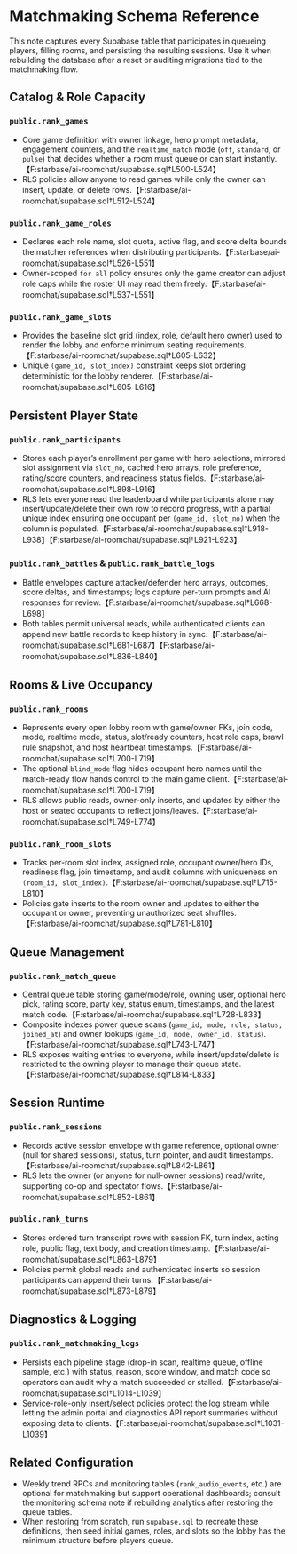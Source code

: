 # Matchmaking Schema Reference

This note captures every Supabase table that participates in queueing players, filling rooms, and persisting the resulting sessions. Use it when rebuilding the database after a reset or auditing migrations tied to the matchmaking flow.

## Catalog & Role Capacity

### `public.rank_games`
- Core game definition with owner linkage, hero prompt metadata, engagement counters, and the `realtime_match` mode (`off`, `standard`, or `pulse`) that decides whether a room must queue or can start instantly.【F:starbase/ai-roomchat/supabase.sql†L500-L524】
- RLS policies allow anyone to read games while only the owner can insert, update, or delete rows.【F:starbase/ai-roomchat/supabase.sql†L512-L524】

### `public.rank_game_roles`
- Declares each role name, slot quota, active flag, and score delta bounds the matcher references when distributing participants.【F:starbase/ai-roomchat/supabase.sql†L526-L551】
- Owner-scoped `for all` policy ensures only the game creator can adjust role caps while the roster UI may read them freely.【F:starbase/ai-roomchat/supabase.sql†L537-L551】

### `public.rank_game_slots`
- Provides the baseline slot grid (index, role, default hero owner) used to render the lobby and enforce minimum seating requirements.【F:starbase/ai-roomchat/supabase.sql†L605-L632】
- Unique `(game_id, slot_index)` constraint keeps slot ordering deterministic for the lobby renderer.【F:starbase/ai-roomchat/supabase.sql†L605-L616】

## Persistent Player State

### `public.rank_participants`
- Stores each player’s enrollment per game with hero selections, mirrored slot assignment via `slot_no`, cached hero arrays, role preference, rating/score counters, and readiness status fields.【F:starbase/ai-roomchat/supabase.sql†L898-L916】
- RLS lets everyone read the leaderboard while participants alone may insert/update/delete their own row to record progress, with a partial unique index ensuring one occupant per `(game_id, slot_no)` when the column is populated.【F:starbase/ai-roomchat/supabase.sql†L918-L938】【F:starbase/ai-roomchat/supabase.sql†L921-L923】

### `public.rank_battles` & `public.rank_battle_logs`
- Battle envelopes capture attacker/defender hero arrays, outcomes, score deltas, and timestamps; logs capture per-turn prompts and AI responses for review.【F:starbase/ai-roomchat/supabase.sql†L668-L698】
- Both tables permit universal reads, while authenticated clients can append new battle records to keep history in sync.【F:starbase/ai-roomchat/supabase.sql†L681-L687】【F:starbase/ai-roomchat/supabase.sql†L836-L840】

## Rooms & Live Occupancy

### `public.rank_rooms`
- Represents every open lobby room with game/owner FKs, join code, mode, realtime mode, status, slot/ready counters, host role caps, brawl rule snapshot, and host heartbeat timestamps.【F:starbase/ai-roomchat/supabase.sql†L700-L719】
- The optional `blind_mode` flag hides occupant hero names until the match-ready flow hands control to the main game client.【F:starbase/ai-roomchat/supabase.sql†L700-L719】
- RLS allows public reads, owner-only inserts, and updates by either the host or seated occupants to reflect joins/leaves.【F:starbase/ai-roomchat/supabase.sql†L749-L774】

### `public.rank_room_slots`
- Tracks per-room slot index, assigned role, occupant owner/hero IDs, readiness flag, join timestamp, and audit columns with uniqueness on `(room_id, slot_index)`.【F:starbase/ai-roomchat/supabase.sql†L715-L810】
- Policies gate inserts to the room owner and updates to either the occupant or owner, preventing unauthorized seat shuffles.【F:starbase/ai-roomchat/supabase.sql†L781-L810】

## Queue Management

### `public.rank_match_queue`
- Central queue table storing game/mode/role, owning user, optional hero pick, rating score, party key, status enum, timestamps, and the latest match code.【F:starbase/ai-roomchat/supabase.sql†L728-L833】
- Composite indexes power queue scans (`game_id, mode, role, status, joined_at`) and owner lookups (`game_id, mode, owner_id, status`).【F:starbase/ai-roomchat/supabase.sql†L743-L747】
- RLS exposes waiting entries to everyone, while insert/update/delete is restricted to the owning player to manage their queue state.【F:starbase/ai-roomchat/supabase.sql†L814-L833】

## Session Runtime

### `public.rank_sessions`
- Records active session envelope with game reference, optional owner (null for shared sessions), status, turn pointer, and audit timestamps.【F:starbase/ai-roomchat/supabase.sql†L842-L861】
- RLS lets the owner (or anyone for null-owner sessions) read/write, supporting co-op and spectator flows.【F:starbase/ai-roomchat/supabase.sql†L852-L861】

### `public.rank_turns`
- Stores ordered turn transcript rows with session FK, turn index, acting role, public flag, text body, and creation timestamp.【F:starbase/ai-roomchat/supabase.sql†L863-L879】
- Policies permit global reads and authenticated inserts so session participants can append their turns.【F:starbase/ai-roomchat/supabase.sql†L873-L879】

## Diagnostics & Logging

### `public.rank_matchmaking_logs`
- Persists each pipeline stage (drop-in scan, realtime queue, offline sample, etc.) with status, reason, score window, and match code so operators can audit why a match succeeded or stalled.【F:starbase/ai-roomchat/supabase.sql†L1014-L1039】
- Service-role-only insert/select policies protect the log stream while letting the admin portal and diagnostics API report summaries without exposing data to clients.【F:starbase/ai-roomchat/supabase.sql†L1031-L1039】

## Related Configuration

- Weekly trend RPCs and monitoring tables (`rank_audio_events`, etc.) are optional for matchmaking but support operational dashboards; consult the monitoring schema note if rebuilding analytics after restoring the queue tables.
- When restoring from scratch, run `supabase.sql` to recreate these definitions, then seed initial games, roles, and slots so the lobby has the minimum structure before players queue.


